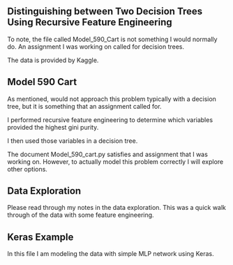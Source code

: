 ## Distinguishing between Two Decision Trees Using Recursive Feature Engineering


To note, the file called Model_590_Cart is not something I would normally do. An assignment I was working on called for decision trees.

The data is provided by Kaggle.

## Model 590 Cart

As mentioned, would not approach this problem typically with a decision tree, but it is something that an assignment called for.

I performed recursive feature engineering to determine which variables provided the highest gini purity.

I then used those variables in a decision tree.

The document Model_590_cart.py satisfies and assignment that I was working on. However, to actually model this problem correctly I will explore other options.

## Data Exploration

Please read through my notes in the data exploration. This was a quick walk through of the data with some feature engineering.

## Keras Example

In this file I am modeling the data with  simple MLP network using Keras.
